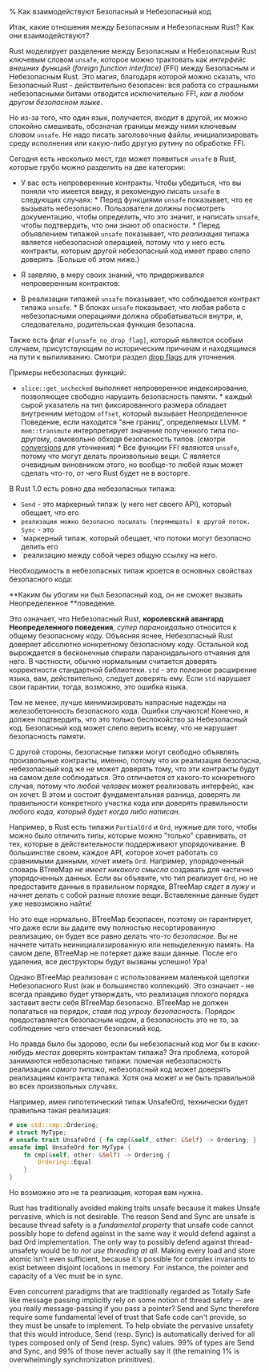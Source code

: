 % Как взаимодействуют Безопасный и Небезопасный код

Итак, какие отношения между Безопасным и Небезопасным Rust? Как они
взаимодействуют?

Rust моделирует разделение между Безопасным и Небезопасным Rust ключевым словом
`unsafe`, которое можно трактовать как *интерфейс внешних функций (foreign
function interface)* (FFI) между Безопасным и Небезопасным Rust. Это магия,
благодаря которой можно сказать, что Безопасный Rust - действительно безопасен:
вся работа со страшными небезопасными битами отводится исключительно FFI, *как в
любом другом безопасном языке*.

Но из-за того, что один язык, получается, входит в другой, их можно спокойно
смешивать, обозначая границы между ними ключевым словом `unsafe`. Не надо писать
заголовочные файлы, инициализировать среду исполнения или какую-либо другую
рутину по обработке FFI.

Сегодня есть несколько мест, где может появиться `unsafe` в Rust, которые грубо
можно разделить на две категории:

* У вас есть непроверенные контракты. Чтобы убедиться, что вы поняли что имеется
ввиду, я рекомендую писать `unsafe` в следующих случаях:     * Перед функциями
`unsafe` показывает, что ее вызывать небезопасно. Пользователи должны посмотреть
документацию, чтобы определить, что это значит, и написать `unsafe`, чтобы
подтвердить, что они знают об опасности.     * Перед объявлением типажей
`unsafe` показывает, что *реализация* типажа является небезопасной операцией,
потому что у него есть контракты, которым другой небезопасный код имеет право
слепо доверять. (Больше об этом ниже.)

* Я заявляю, в меру своих знаний, что придерживался непроверенным контрактов:
* В реализации типажей `unsafe` показывает, что соблюдается контракт типажа
`unsafe`.     * В блоках `unsafe` показывает, что любая работа с небезопасными
операциями должна обрабатываться внутри, и, следовательно, родительская функция
безопасна.

Также есть флаг `#[unsafe_no_drop_flag]`, который являются особым случаем,
присутствующим по историческим причинам и находящимся на пути к выпиливанию.
Смотри раздел [drop flags] для уточнения.

Примеры небезопасных функций:

* `slice::get_unchecked` выполняет непроверенное индексирование, позволяющее
свободно нарушить безопасность памяти. * каждый сырой указатель на тип
фиксированного размера обладает внутренним методом `offset`, который вызывает
Неопределенное Поведение, если находится "вне границ", определяемых LLVM. *
`mem::transmute` интерпретирует значение полученного типа по-другому, самовольно
обходя безопасность типов. (смотри [conversions] для уточнения) * Все функции
FFI являются `unsafe`, потому что могут делать произвольные вещи. C является
очевидным виновником этого, но вообще-то любой язык может сделать что-то, от
чего Rust будет не в восторге.

В Rust 1.0 есть ровно два небезопасных типажа:

* `Send` - это маркерный типаж (у него нет своего API), который обещает, что его
* `реализации можно безопасно посылать (перемещать) в другой поток. Sync` - это
* `маркерный типаж, который обещает, что потоки могут безопасно делить его
* `реализацию между собой через общую ссылку на него.

Необходимость в небезопасных типаж кроется в основных свойствах безопасного
кода:

**Каким бы убогим ни был Безопасный код, он не сможет вызвать Неопределенное
**поведение.

Это означает, что Небезопасный Rust, **королевский авангард Неопределенного
поведения**, *супер параноидально* относится к общему безопасному коду. Объясняя
яснее, Небезопасный Rust доверяет абсолютно конкретному безопасному коду.
Остальной код вырождается в бесконечные спирали параноидального отчаяния для
него. В частности, обычно нормальным считается доверять корректности стандартной
библиотеки. `std` - это полезное расширение языка, вам, действительно, следует
доверять ему. Если `std` нарушает свои гарантии, тогда, возможно, это ошибка
языка.

Тем не менее, лучше минимизировать напрасные надежды на железобетонность
безопасного кода. Ошибки случаются! Конечно, я должен подтвердить, что это
только беспокойство за Небезопасный код. Безопасный код может слепо верить
всему, что не нарушает безопасность памяти.

С другой стороны, безопасные типажи могут свободно объявлять произвольные
контракты, именно, потому что их реализация безопасна, небезопасный код же не
может доверять тому, что эти контракты будут на самом деле соблюдаться. Это
отличается от какого-то конкретного случая, потому что *любой человек* может
реализовать интерфейс, как он хочет. В этом и состоит фундаментальная разница,
доверять ли правильности конкретного участка кода или доверять правильности
*любого кода, который будет когда либо написан*.

Например, в Rust есть типажи `PartialOrd` и `Ord`, нужные для того, чтобы можно
было отличить типы, которые можно "только" сравнивать, от тех, которые в
действительности поддерживают упорядочивание. В большинстве своем, каждое API,
которое хочет работать со сравнимыми данными, хочет иметь `Ord`. Например,
упорядоченный словарь BTreeMap *не имеет никакого смысла* создавать для частично
упорядоченных данных. Если вы объявите, что тип реализует `Ord`, но не
предоставите данные в правильном порядке, BTreeMap *сядет в лужу* и начнет
делать с собой разные плохие вещи. Вставленные данные будет уже невозможно
найти!

Но это еще нормально. BTreeMap безопасен, поэтому он гарантирует, что даже если
вы дадите ему полностью несортированную реализацию, он будет все равно делать
что-то *безопасное*. Вы не начнете читать неинициализированную или невыделенную
память. На самом деле, BTreeMap не потеряет даже ваши данные. После его
удаления, все деструкторы будут вызваны успешно! Ура!

Однако BTreeMap реализован с использованием маленькой щепотки Небезопасного Rust
(как и большинство коллекций). Это означает - не всегда правдиво будет
утверждать, что реализация плохого порядка заставит вести себя BTreeMap
безопасно. BTreeMap не должен полагаться на порядок, *ставя под угрозу
безопасность*. Порядок предоставляется безопасным кодом, а безопасность это не
то, за соблюдение чего отвечает безопасный код.

Но правда было бы здорово, если бы небезопасный код мог бы в *каких-нибудь
местах* доверять контрактам типажа? Эта проблема, которой занимаются
небезопасные типажи: помечая небезопасность реализации *самого типажа*,
небезопасный код может доверять реализациям контракта типажа. Хотя она может и
не быть правильной во всех произвольных случаях.

Например, имея гипотетический типаж UnsafeOrd, технически будет правильна такая
реализация:

```rust
# use std::cmp::Ordering;
# struct MyType;
# unsafe trait UnsafeOrd { fn cmp(&self, other: &Self) -> Ordering; }
unsafe impl UnsafeOrd for MyType {
    fn cmp(&self, other: &Self) -> Ordering {
        Ordering::Equal
    }
}
```

Но возможно это не та реализация, которая вам нужна.

Rust has traditionally avoided making traits unsafe because it makes Unsafe
pervasive, which is not desirable. The reason Send and Sync are unsafe is because thread
safety is a *fundamental property* that unsafe code cannot possibly hope to defend
against in the same way it would defend against a bad Ord implementation. The
only way to possibly defend against thread-unsafety would be to *not use
threading at all*. Making every load and store atomic isn't even sufficient,
because it's possible for complex invariants to exist between disjoint locations
in memory. For instance, the pointer and capacity of a Vec must be in sync.

Even concurrent paradigms that are traditionally regarded as Totally Safe like
message passing implicitly rely on some notion of thread safety -- are you
really message-passing if you pass a pointer? Send and Sync therefore require
some fundamental level of trust that Safe code can't provide, so they must be
unsafe to implement. To help obviate the pervasive unsafety that this would
introduce, Send (resp. Sync) is automatically derived for all types composed only
of Send (resp. Sync) values. 99% of types are Send and Sync, and 99% of those
never actually say it (the remaining 1% is overwhelmingly synchronization
primitives).




[drop flags]: drop-flags.html
[conversions]: conversions.html
